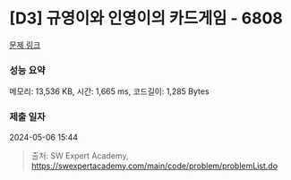 # [D3] 규영이와 인영이의 카드게임 - 6808 

[문제 링크](https://swexpertacademy.com/main/code/problem/problemDetail.do?contestProbId=AWgv9va6HnkDFAW0) 

### 성능 요약

메모리: 13,536 KB, 시간: 1,665 ms, 코드길이: 1,285 Bytes

### 제출 일자

2024-05-06 15:44



> 출처: SW Expert Academy, https://swexpertacademy.com/main/code/problem/problemList.do